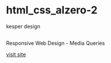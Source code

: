 # html_css_alzero-2
kesper design

##
Responsive Web Design - Media Queries

[visit site](https://titotarek.github.io/html_css_alzero-2/)
